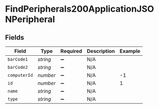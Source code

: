 # FindPeripherals200ApplicationJSONPeripheral


## Fields

| Field              | Type               | Required           | Description        | Example            |
| ------------------ | ------------------ | ------------------ | ------------------ | ------------------ |
| `barCode1`         | *string*           | :heavy_minus_sign: | N/A                |                    |
| `barCode2`         | *string*           | :heavy_minus_sign: | N/A                |                    |
| `computerId`       | *number*           | :heavy_minus_sign: | N/A                | -1                 |
| `id`               | *number*           | :heavy_minus_sign: | N/A                | 1                  |
| `name`             | *string*           | :heavy_minus_sign: | N/A                |                    |
| `type`             | *string*           | :heavy_minus_sign: | N/A                |                    |